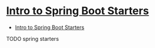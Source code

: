 # [Intro to Spring Boot Starters](https://www.baeldung.com/spring-boot-starters)

- [Intro to Spring Boot Starters](#intro-to-spring-boot-starters)




















TODO spring starters